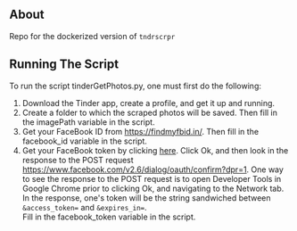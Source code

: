 ## About
Repo for the dockerized version of `tndrscrpr`

## Running The Script

To run the script tinderGetPhotos.py, one must first do the following:

1.  Download the Tinder app, create a profile, and get it up and running.
2.  Create a folder to which the scraped photos will be saved.  Then fill in the
    imagePath variable in the script.
3.  Get your FaceBook ID from https://findmyfbid.in/.  Then fill in the
    facebook_id variable in the script.
4.  Get your FaceBook token by clicking [here](https://www.facebook.com/v2.6/dialog/oauth?redirect_uri=fb464891386855067%3A%2F%2Fauthorize%2F&display=touch&state=%7B%22challenge%22%3A%22IUUkEUqIGud332lfu%252BMJhxL4Wlc%253D%22%2C%220_auth_logger_id%22%3A%2230F06532-A1B9-4B10-BB28-B29956C71AB1%22%2C%22com.facebook.sdk_client_state%22%3Atrue%2C%223_method%22%3A%22sfvc_auth%22%7D&scope=user_birthday%2Cuser_photos%2Cuser_education_history%2Cemail%2Cuser_relationship_details%2Cuser_friends%2Cuser_work_history%2Cuser_likes&response_type=token%2Csigned_request&default_audience=friends&return_scopes=true&auth_type=rerequest&client_id=464891386855067&ret=login&sdk=ios&logger_id=30F06532-A1B9-4B10-BB28-B29956C71AB1&ext=1470840777&hash=AeZqkIcf-NEW6vBd). Click
Ok, and then look in the response to the POST request
https://www.facebook.com/v2.6/dialog/oauth/confirm?dpr=1.  One way to see the
response to the POST request is to open Developer Tools in Google Chrome prior
to clicking Ok, and navigating to the Network tab.  In the response, one's
token will be the string sandwiched between `&access_token=` and `&expires_in=`.  
Fill in the facebook_token variable in the script.
